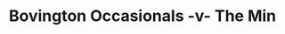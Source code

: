 ---
year: "1999"
serialNumber: "0233" 
game: "Bovington Occasionals"
title: "Bovington Occasionals -v- The Min"
gameLocation: ""
gameDate: ""
result: ""
resultType: ""
type: "game"
---
